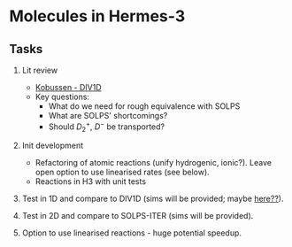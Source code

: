 # Molecules in Hermes-3

## Tasks

1. Lit review
    * [Kobussen - DIV1D](./Kobussen2025.md)
    * Key questions:
      * What do we need for rough equivalence with SOLPS
      * What are SOLPS' shortcomings?
      * Should $D_2^+$, $D^-$ be transported?

2. Init development
   * Refactoring of atomic reactions (unify hydrogenic, ionic?). Leave open option to use linearised rates (see below).
   * Reactions in H3 with unit tests
3. Test in 1D and compare to DIV1D (sims will be provided; maybe [here??](https://zenodo.org/records/15236644)).
4. Test in 2D and compare to SOLPS-ITER (sims will be provided).
5. Option to use linearised reactions - huge potential speedup.
